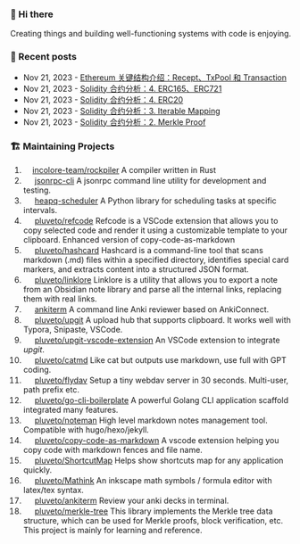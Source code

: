 ### 👋 Hi there

Creating things and building well-functioning systems with code is enjoying.

### 📜 Recent posts

<!-- BLOG-POST-LIST:START -->
- Nov 21, 2023 - [Ethereum 关键结构介绍：Recept、TxPool 和 Transaction](https://www.less-bug.com/posts/introduction-to-ethereums-key-structures/)
- Nov 21, 2023 - [Solidity 合约分析：4. ERC165、ERC721](https://www.less-bug.com/posts/solidity-contract-analysis-4-erc165-erc721/)
- Nov 21, 2023 - [Solidity 合约分析：4. ERC20](https://www.less-bug.com/posts/solidity-contract-analysis-4-erc20/)
- Nov 21, 2023 - [Solidity 合约分析：3. Iterable Mapping](https://www.less-bug.com/posts/solidity-contract-analysis-3-iterable-mapping/)
- Nov 21, 2023 - [Solidity 合约分析：2. Merkle Proof](https://www.less-bug.com/posts/solidity-contract-analysis-2-merkle-proof/)<!-- BLOG-POST-LIST:END -->

<!--
**pluveto/pluveto** is a ✨ _special_ ✨ repository because its `README.md` (this file) appears on your GitHub profile.

Here are some ideas to get you started:

- 🔭 I’m currently working on ...
- 🌱 I’m currently learning ...
- 👯 I’m looking to collaborate on ...
- 🤔 I’m looking for help with ...
- 💬 Ask me about ...
- 📫 How to reach me: ...
- 😄 Pronouns: ...
- ⚡ Fun fact: ...
-->

### 🏗️ Maintaining Projects

1. <img src="https://skillicons.dev/icons?i=rust" height="16">[incolore-team/rockpiler](https://github.com/incolore-team/rockpiler) A compiler written in Rust
1. <img src="https://skillicons.dev/icons?i=rust" height="16"> [jsonrpc-cli](https://github.com/pluveto/jsonrpc-cli) A jsonrpc command line utility for development and testing.
1. <img src="https://skillicons.dev/icons?i=python" height="16"> [heapq-scheduler](https://github.com/pluveto/heapq-scheduler) A Python library for scheduling tasks at specific intervals.
1. <img src="https://skillicons.dev/icons?i=typescript" height="16"> [pluveto/refcode](https://github.com/pluveto/refcode) Refcode is a VSCode extension that allows you to copy selected code and render it using a customizable template to your clipboard. Enhanced version of copy-code-as-markdown
1. <img src="https://skillicons.dev/icons?i=go" height="16"> [pluveto/hashcard](https://github.com/pluveto/hashcard) Hashcard is a command-line tool that scans markdown (.md) files within a specified directory, identifies special card markers, and extracts content into a structured JSON format.
1. <img src="https://skillicons.dev/icons?i=go" height="16"> [pluveto/linklore](https://github.com/pluveto/linklore) Linklore is a utility that allows you to export a note from an Obsidian note library and parse all the internal links, replacing them with real links.
1. <img src="https://skillicons.dev/icons?i=go" height="16"> [ankiterm](https://github.com/ankiterm) A command line Anki reviewer based on AnkiConnect.
1. <img src="https://skillicons.dev/icons?i=go" height="16"> [pluveto/upgit](https://github.com/pluveto/upgit) A upload hub that supports clipboard. It works well with Typora, Snipaste, VSCode.
1. <img src="https://skillicons.dev/icons?i=javascript" height="16"> [pluveto/upgit-vscode-extension](https://github.com/pluveto/upgit-vscode-extension) An VSCode extension to integrate *upgit*.
1. <img src="https://skillicons.dev/icons?i=c" height="16"> [pluveto/catmd](https://github.com/pluveto/catmd) Like cat but outputs use markdown, use full with GPT coding.
1. <img src="https://skillicons.dev/icons?i=go" height="16"> [pluveto/flydav](https://github.com/pluveto/flydav) Setup a tiny webdav server in 30 seconds. Multi-user, path prefix etc.
1. <img src="https://skillicons.dev/icons?i=go" height="16"> [pluveto/go-cli-boilerplate](https://github.com/pluveto/go-cli-boilerplate) A powerful Golang CLI application scaffold integrated many features.
1. <img src="https://skillicons.dev/icons?i=go" height="16"> [pluveto/noteman](https://github.com/pluveto/noteman) High level markdown notes management tool. Compatible with hugo/hexo/jekyll.
1. <img src="https://skillicons.dev/icons?i=javascript" height="16"> [pluveto/copy-code-as-markdown](https://github.com/pluveto/copy-code-as-markdown) A vscode extension helping you copy code with markdown fences and file name.
1. <img src="https://skillicons.dev/icons?i=cs" height="16"> [pluveto/ShortcutMap](https://github.com/pluveto/ShortcutMap) Helps show shortcuts map for any application quickly.
1. <img src="https://skillicons.dev/icons?i=cs" height="16"> [pluveto/Mathink](https://github.com/pluveto/Mathink) An inkscape math symbols / formula editor with latex/tex syntax.
1. <img src="https://skillicons.dev/icons?i=go" height="16"> [pluveto/ankiterm](https://github.com/pluveto/ankiterm) Review your anki decks in terminal.
1. <img src="https://skillicons.dev/icons?i=python" height="16"> [pluveto/merkle-tree](https://github.com/pluveto/merkle-Tree) This library implements the Merkle tree data structure, which can be used for Merkle proofs, block verification, etc. This project is mainly for learning and reference.

<!--<img src="https://skillicons.dev/icons?i=rust" height="16">[pluveto/mopap](https://github.com/pluveto/mopap) (Experimental) Multilingual Open Personal Accounting Protocol-->
